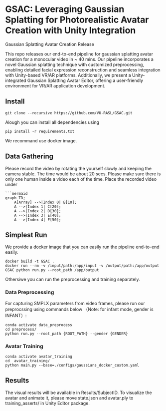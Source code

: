 # GSAC: Leveraging Gaussian Splatting for Photorealistic Avatar Creation with Unity Integration
Gaussian Splatting Avatar Creation Release 

This repo releases our end-to-end pipeline for gaussian splatting avatar creation for a monocular video in ~ 40 mins. Our pipeline incorporates a novel Gaussian splatting technique with
customized preprocessing, enabling detailed facial expression reconstruction and seamless integration with Unity-based VR/AR platforms. Additionally, we present a Unity-integrated Gaussian
Splatting Avatar Editor, offering a user-friendly environment for VR/AR application development. 
## Install
~~~
git clone --recursive https://github.com/VU-RASL/GSAC.git
~~~
Alough you can install all dependencies using
~~~
pip install -r requirements.txt
~~~
We recommand use docker image.
## Data Gathering 
Please record the video by rotating the yourself slowly and keeping the camera stable. The time would be about 20 secs. Please make sure there is only one human inside a video each of the time.
Place the recorded video under 
~~~
```mermaid
graph TD;
    A[Array] -->|Index 0| B[10];
    A -->|Index 1| C[20];
    A -->|Index 2| D[30];
    A -->|Index 3| E[40];
    A -->|Index 4| F[50];
~~~
## Simplest Run
We provide a docker image that you can easily run the pipeline end-to-end easily.
~~~
docker build -t GSAC .
docker run --rm -v /input/path:/app/input -v /output/path:/app/output GSAC python run.py --root_path /app/output
~~~


Othersiwe you can run the preprocessing and training separately.
### Data Preprocessing 
For capturing SMPLX parameters from video frames, please run our preprocssing using commands below （Note: for infant mode, gender is INFANT）:
~~~
conda activate data_preprocess
cd preprocess/
python run.py --root_path {ROOT_PATH} --gender {GENDER}
~~~
### Avatar Training 
~~~
conda activate avatar_training
cd  avatar_training/
python main.py --base=./configs/gaussians_docker_custom.yaml
~~~
## Results
The visual results will be available in Results/SubjectID. 
To visualize the avatar and animate it, please move state.json and avatar.ply to training_asserts/ in Unity Editor package.
